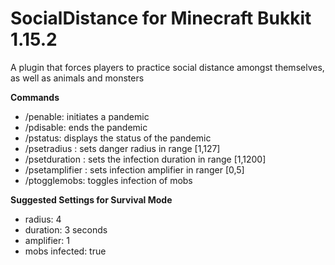 # SocialDistance for Minecraft Bukkit 1.15.2
A plugin that forces players to practice social distance amongst themselves, as well as animals and monsters

**Commands**
* /penable: initiates a pandemic
* /pdisable: ends the pandemic
* /pstatus: displays the status of the pandemic
* /psetradius <radius>: sets danger radius in range [1,127]
* /psetduration <seconds>: sets the infection duration in range [1,1200]
* /psetamplifier <amplifier>: sets infection amplifier in ranger [0,5]
* /ptogglemobs: toggles infection of mobs
  
**Suggested Settings for Survival Mode**
* radius: 4
* duration: 3 seconds
* amplifier: 1
* mobs infected: true
